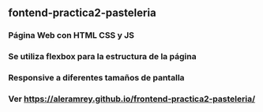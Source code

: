 ## fontend-practica2-pasteleria
### Página Web con HTML CSS y JS
### Se utiliza flexbox para la estructura de la página
### Responsive a diferentes tamaños de pantalla
### Ver https://aleramrey.github.io/frontend-practica2-pasteleria/

